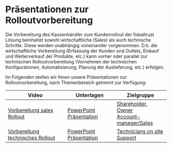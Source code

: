 # Präsentationen zur Rolloutvorbereitung

Die Vorbereitung des Kassenhändler zum Kundenrollout der fiskaltrust Lösung beinhaltet sowohl wirtschaftliche (Sales) als auch technische Schritte. Diese werden unabhängig voneinander vorgenommen. D.h. die wirtschaftliche Vorbereitung (Erfassung der Kunden und Outlets, Einkauf und Weiterverkauf der Produkte, etc.) kann vorher oder parallel zur technischen Rolloutvorbereitung (Vornehmen der technischen Konfigurationen, Automatisierung, Planung der Auslieferung, etc.) erfolgen. 

Im Folgenden stellen wir Ihnen unsere Präsentationen zur Rolloutvorbereitung, nach Themenbereich getrennt zur Verfügung:

| Video                                                    | Unterlagen                                                   | Zielgruppe                                                   |
| -----------------------------------------------------------| ------------------------------------------------------------ | ------------------------------------------------------------ |
| [Vorbereitung sales Rollout](https://youtu.be/jHTIfADClQ4)| [PowerPoint Präsentation](presentation/sales/media/posdealer-sales-rollout.pptx) | [Shareholder, Owner](../glossar/personas-posdealer.md)<br/>[Account-manager/Sales](../glossar/personas-posdealer.md) |
|[Vorbereitung technisches Rollout](https://youtu.be/9Lr7uxNORvc) | [PowerPoint Präsentation](presentation/tech/media/posdealer-tech-rollout.pptx) | [Technicians on site](../glossar/personas-posdealer.md#posdealer---technician-on-site)<br/>[Support](../glossar/personas-posdealer.md#posdealer---support) |
